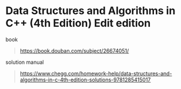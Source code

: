 # Data Structures and Algorithms in C++ (4th Edition) Edit edition

book
> <https://book.douban.com/subject/26674051/>

solution manual
> <https://www.chegg.com/homework-help/data-structures-and-algorithms-in-c-4th-edition-solutions-9781285415017>
